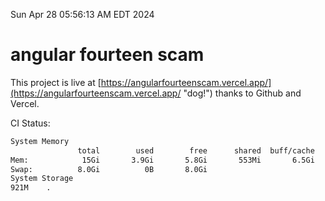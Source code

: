 Sun Apr 28 05:56:13 AM EDT 2024

# angular fourteen scam


This project is live at [https://angularfourteenscam.vercel.app/](https://angularfourteenscam.vercel.app/ "dog!") thanks to Github and Vercel.

CI Status: 

```bash
System Memory
               total        used        free      shared  buff/cache   available
Mem:            15Gi       3.9Gi       5.8Gi       553Mi       6.5Gi        11Gi
Swap:          8.0Gi          0B       8.0Gi
System Storage
921M	.
```
